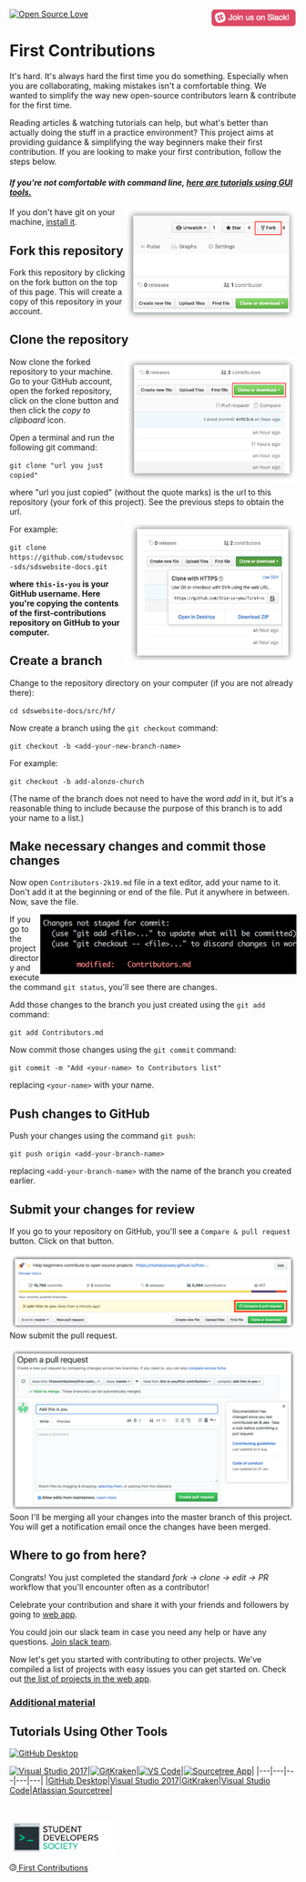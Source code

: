 [![Open Source Love](https://badges.frapsoft.com/os/v3/open-source.svg?v=103)](https://github.com/ellerbrock/open-source-badges/)
[<img align="right" width="150" src="assets/join-slack-team.png">](https://studevsoc.slack.com/)


# First Contributions

It's hard. It's always hard the first time you do something. Especially when you are collaborating, making mistakes isn't a comfortable thing. We wanted to simplify the way new open-source contributors learn & contribute for the first time.

Reading articles & watching tutorials can help, but what's better than actually doing the stuff in a practice environment? This project aims at providing guidance & simplifying the way beginners make their first contribution. If you are looking to make your first contribution, follow the steps below.

#### *If you're not comfortable with command line, [here are tutorials using GUI tools.]( #tutorials-using-other-tools )*



<img align="right" width="300" src="./assets/fork.png" alt="fork this repository" />

If you don't have git on your machine, [install it]( https://help.github.com/articles/set-up-git/).

## Fork this repository

Fork this repository by clicking on the fork button on the top of this page.
This will create a copy of this repository in your account.

## Clone the repository

<img align="right" width="300" src="assets/clone.png" alt="clone this repository" />

Now clone the forked repository to your machine. Go to your GitHub account, open the forked repository, click on the clone button and then click the *copy to clipboard* icon.

Open a terminal and run the following git command:

`git clone "url you just copied"`

where "url you just copied" (without the quote marks) is the url to this repository (your fork of this project). See the previous steps to obtain the url.

<img align="right" width="300" src="assets/copy-to-clipboard.png" alt="copy URL to clipboard" />

For example:

`git clone https://github.com/studevsoc-sds/sdswebsite-docs.git`

**where `this-is-you` is your GitHub username. Here you're copying the contents of the first-contributions repository on GitHub to your computer.**

## Create a branch

Change to the repository directory on your computer (if you are not already there):

`cd sdswebsite-docs/src/hf/`

Now create a branch using the `git checkout` command:

`git checkout -b <add-your-new-branch-name>`

For example:

`git checkout -b add-alonzo-church`

(The name of the branch does not need to have the word *add* in it, but it's a reasonable thing to include because the purpose of this branch is to add your name to a list.)

## Make necessary changes and commit those changes

Now open `Contributors-2k19.md` file in a text editor, add your name to it. Don't add it at the beginning or end of the file. Put it anywhere in between. Now, save the file.

<img align="right" width="450" src="assets/git-status.png" alt="git status" />


If you go to the project directory and execute the command `git status`, you'll see there are changes.


Add those changes to the branch you just created using the `git add` command:

`git add Contributors.md`

Now commit those changes using the `git commit` command:

`git commit -m "Add <your-name> to Contributors list"`

replacing `<your-name>` with your name.

## Push changes to GitHub

Push your changes using the command `git push`:

`git push origin <add-your-branch-name>`

replacing `<add-your-branch-name>` with the name of the branch you created earlier.

## Submit your changes for review

If you go to your repository on GitHub, you'll see a  `Compare & pull request` button. Click on that button.

<img style="float: right;" src="assets/compare-and-pull.png" alt="create a pull request" />

Now submit the pull request.

<img style="float: right;" src="assets/submit-pull-request.png" alt="submit pull request" />

Soon I'll be merging all your changes into the master branch of this project. You will get a notification email once the changes have been merged.

## Where to go from here?

Congrats!  You just completed the standard _fork -> clone -> edit -> PR_ workflow that you'll encounter often as a contributor!

Celebrate your contribution and share it with your friends and followers by going to [web app]().

You could join our slack team in case you need any help or have any questions. [Join slack team](https://studevsoc.slack.com/).

Now let's get you started with contributing to other projects. We've compiled a list of projects with easy issues you can get started on. Check out [the list of projects in the web app](#).

### [Additional material](additional-material/git_workflow_scenarios/additional-material.md)


## Tutorials Using Other Tools

[<img alt="GitHub Desktop" src="https://desktop.github.com/images/desktop-icon.svg" width="100">](./github-desktop-tutorial.md)

[<img alt="Visual Studio 2017" src="https://upload.wikimedia.org/wikipedia/commons/c/cd/Visual_Studio_2017_Logo.svg" width="100">](./github-windows-vs2017-tutorial.md)|<a href="gitkraken-tutorial.md"><img alt="GitKraken" src="/assets/gk-icon.png" width="100"></a>|<a href="github-windows-vs-code-tutorial.md"><img alt="VS Code" src="https://upload.wikimedia.org/wikipedia/commons/2/2d/Visual_Studio_Code_1.18_icon.svg" width=100></a>|<a href="sourcetree-macos-tutorial.md"><img alt="Sourcetree App" src="https://wac-cdn.atlassian.com/dam/jcr:81b15cde-be2e-4f4a-8af7-9436f4a1b431/Sourcetree-icon-blue.svg" width=100></a>|
|---|---|---|---|---|
|[GitHub Desktop](github-desktop-tutorial.md)|[Visual Studio 2017](github-windows-vs2017-tutorial.md)|[GitKraken](gitkraken-tutorial.md)|[Visual Studio Code](github-windows-vs-code-tutorial.md)|[Atlassian Sourcetree](sourcetree-macos-tutorial.md)|

<br>

[<img width="185px" height="57px" src="assets/sds.png">](https://studevsoc.com)

[<img width="12px" height="12px" src="assets/copyleft.png"> First Contributions](https://github.com/firstcontributions/first-contributions)
